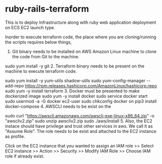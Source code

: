 # ruby-rails-terraform
This is to deploy Infrastructure along with ruby web application deployment on ECS EC2 launch type.

Inorder to execute terraform code, the place where you are cloning/running the scripts requires below things,
1. Git binary needs to be installed on AWS Amazon Linux machine to clone the code from Git to the machine.

 sudo yum install -y git
2. Terraform binary needs to be present on the machine to execute terraform code.

sudo yum install -y yum-utils shadow-utils
sudo yum-config-manager --add-repo https://rpm.releases.hashicorp.com/AmazonLinux/hashicorp.repo
sudo yum -y install terraform
3. Docker must be presented to make dockerized image
sudo yum -y install docker
sudo service docker start
sudo usermod -a -G docker ec2-user 
sudo chkconfig docker on 
pip3 install docker-compose
4. AWSCLI needs to be exist on the 

sudo curl "https://awscli.amazonaws.com/awscli-exe-linux-x86_64.zip" -o "awscliv2.zip"
sudo unzip awscliv2.zip
sudo ./aws/install
5. Also, the EC2 instace should have privilege and trust other services in aws. We call it as "Assume Role". The role needs to be exist and attached to the EC2 instance as profile.
   
Click on the EC2 instance that you wanted to assign an IAM role >> Select EC2 instance >> Action >> Security >> Modify IAM Role >> Choose IAM role if already exist.
